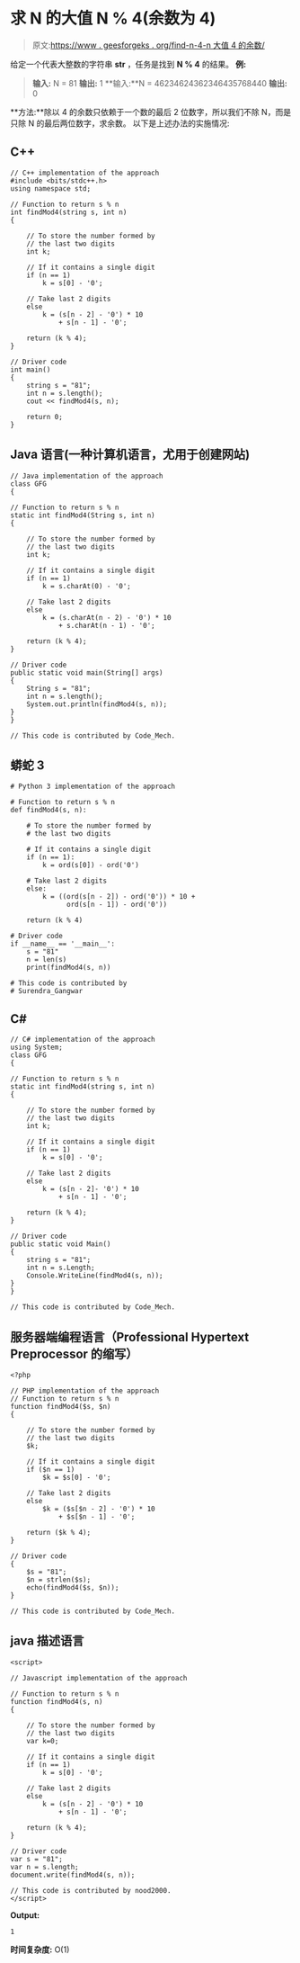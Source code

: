 # 求 N 的大值 N % 4(余数为 4)

> 原文:[https://www . geesforgeks . org/find-n-4-n 大值 4 的余数/](https://www.geeksforgeeks.org/find-n-4-remainder-with-4-for-a-large-value-of-n/)

给定一个代表大整数的字符串 **str** ，任务是找到 **N % 4** 的结果。
**例:**

> **输入:** N = 81
> **输出:** 1
> **输入:**N = 46234624362346435768440
> **输出:** 0

**方法:**除以 4 的余数只依赖于一个数的最后 2 位数字，所以我们不除 N，而是只除 N 的最后两位数字，求余数。
以下是上述办法的实施情况:

## C++

```
// C++ implementation of the approach
#include <bits/stdc++.h>
using namespace std;

// Function to return s % n
int findMod4(string s, int n)
{

    // To store the number formed by
    // the last two digits
    int k;

    // If it contains a single digit
    if (n == 1)
        k = s[0] - '0';

    // Take last 2 digits
    else
        k = (s[n - 2] - '0') * 10
            + s[n - 1] - '0';

    return (k % 4);
}

// Driver code
int main()
{
    string s = "81";
    int n = s.length();
    cout << findMod4(s, n);

    return 0;
}
```

## Java 语言(一种计算机语言，尤用于创建网站)

```
// Java implementation of the approach
class GFG
{

// Function to return s % n
static int findMod4(String s, int n)
{

    // To store the number formed by
    // the last two digits
    int k;

    // If it contains a single digit
    if (n == 1)
        k = s.charAt(0) - '0';

    // Take last 2 digits
    else
        k = (s.charAt(n - 2) - '0') * 10
            + s.charAt(n - 1) - '0';

    return (k % 4);
}

// Driver code
public static void main(String[] args)
{
    String s = "81";
    int n = s.length();
    System.out.println(findMod4(s, n));
}
}

// This code is contributed by Code_Mech.
```

## 蟒蛇 3

```
# Python 3 implementation of the approach

# Function to return s % n
def findMod4(s, n):

    # To store the number formed by
    # the last two digits

    # If it contains a single digit
    if (n == 1):
        k = ord(s[0]) - ord('0')

    # Take last 2 digits
    else:
        k = ((ord(s[n - 2]) - ord('0')) * 10 +
              ord(s[n - 1]) - ord('0'))

    return (k % 4)

# Driver code
if __name__ == '__main__':
    s = "81"
    n = len(s)
    print(findMod4(s, n))

# This code is contributed by
# Surendra_Gangwar
```

## C#

```
// C# implementation of the approach
using System;
class GFG
{

// Function to return s % n
static int findMod4(string s, int n)
{

    // To store the number formed by
    // the last two digits
    int k;

    // If it contains a single digit
    if (n == 1)
        k = s[0] - '0';

    // Take last 2 digits
    else
        k = (s[n - 2]- '0') * 10
            + s[n - 1] - '0';

    return (k % 4);
}

// Driver code
public static void Main()
{
    string s = "81";
    int n = s.Length;
    Console.WriteLine(findMod4(s, n));
}
}

// This code is contributed by Code_Mech.
```

## 服务器端编程语言（Professional Hypertext Preprocessor 的缩写）

```
<?php

// PHP implementation of the approach
// Function to return s % n
function findMod4($s, $n)
{

    // To store the number formed by
    // the last two digits
    $k;

    // If it contains a single digit
    if ($n == 1)
        $k = $s[0] - '0';

    // Take last 2 digits
    else
        $k = ($s[$n - 2] - '0') * 10
            + $s[$n - 1] - '0';

    return ($k % 4);
}

// Driver code
{
    $s = "81";
    $n = strlen($s);
    echo(findMod4($s, $n));
}

// This code is contributed by Code_Mech.
```

## java 描述语言

```
<script>

// Javascript implementation of the approach

// Function to return s % n
function findMod4(s, n)
{

    // To store the number formed by
    // the last two digits
    var k=0;

    // If it contains a single digit
    if (n == 1)
        k = s[0] - '0';

    // Take last 2 digits
    else
        k = (s[n - 2] - '0') * 10
            + s[n - 1] - '0';

    return (k % 4);
}

// Driver code
var s = "81";
var n = s.length;
document.write(findMod4(s, n));

// This code is contributed by nood2000.
</script>
```

**Output:** 

```
1
```

**时间复杂度:** O(1)